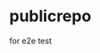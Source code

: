 # publicrepo
for e2e test





































































































































































































































































































































































































































































































































































































































































































































































































































































































































































































































































































































































































































































































































































































































































































































































































































































































































































































































































































































































































































































































































































































































































































































































































































































































































































































































































































































































































































































































































































































































































































































































































































































































































































































































































































































































































